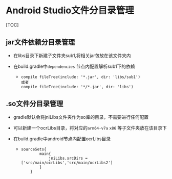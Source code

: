 # Android Studio文件分目录管理

[TOC]

## jar文件依赖分目录管理

- 在libs目录下新建子文件夹sub1,将相关jar包放在该文件夹内

- 在build.gradle中`dependencies` 节点内配置解析sub1下的依赖

  - ```
    compile fileTree(include: '*.jar', dir: 'libs/sub1')
    或者
    compile fileTree(include: '*/*.jar', dir: 'libs')
    ```

## .so文件分目录管理

- gradle默认会将jniLibs文件夹作为so库的目录，不需要进行任何配置

- 可以新建一个ocrLibs目录，将对应的`arm64-v7a` `x86` 等子文件夹放在该目录下

- 在build.gradle中android节点内配置ocrLibs目录

  - ```
    sourceSets{
            main{
                jniLibs.srcDirs = ['src/main/ocrLibs','src/main/ocrLibs2']
            }
        }
    ```

  ​